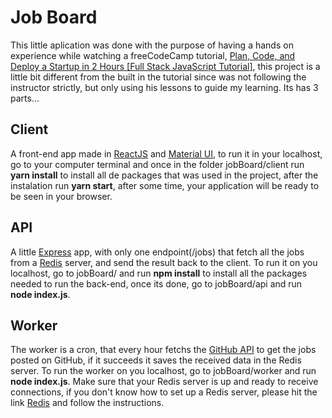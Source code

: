# Job Board
This little aplication was done with the purpose of having a hands on experience while watching a freeCodeCamp tutorial, 
[Plan, Code, and Deploy a Startup in 2 Hours [Full Stack JavaScript Tutorial]](https://www.youtube.com/watch?v=lauywdXKEXI), 
this project is a little bit different from the built in the tutorial since was not following the instructor strictly, but only 
using his lessons to guide my learning.
Its has 3 parts...

## Client
A front-end app made in [ReactJS](https://reactjs.org/) and [Material UI](https://material-ui.com/), to run it in your localhost,
go to your computer terminal and once in the folder jobBoard/client run __yarn install__ to install all de packages that was used in the  project,
after the instalation run __yarn start__, after some time, your application will be ready to be seen in your browser.

## API
A little [Express](http://expressjs.com/) app, with only one endpoint(/jobs) that fetch all the jobs from a [Redis](https://redis.io/) server, 
and send the result back to the client. To run it on you localhost, go to jobBoard/ and run __npm install__ to install all the packages needed to run the back-end,
once its done, go to jobBoard/api and run __node index.js__.

## Worker
The worker is a cron, that every hour fetchs the [GitHub API](https://jobs.github.com/api) to get the jobs posted on GitHub, 
if it succeeds it saves the received data in the Redis server. To run the worker on you localhost, go to jobBoard/worker and run __node index.js__.
Make sure that your Redis server is up and ready to receive connections, if you don't know how to set up a Redis server, 
please hit the link [Redis](https://redis.io/) and follow the instructions.
